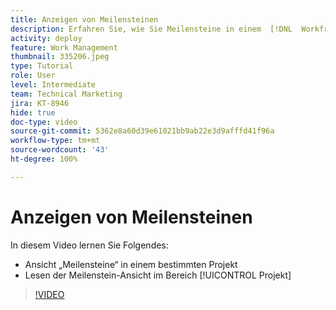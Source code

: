 ```yaml
---
title: Anzeigen von Meilensteinen
description: Erfahren Sie, wie Sie Meilensteine in einem  [!DNL  Workfront] -Projekt anzeigen und die Ansicht „Meilensteine“ im Bereich [!UICONTROL Projekt] verwenden können.
activity: deploy
feature: Work Management
thumbnail: 335206.jpeg
type: Tutorial
role: User
level: Intermediate
team: Technical Marketing
jira: KT-8946
hide: true
doc-type: video
source-git-commit: 5362e8a60d39e61021bb9ab22e3d9afffd41f96a
workflow-type: tm+mt
source-wordcount: '43'
ht-degree: 100%

---
```


# Anzeigen von Meilensteinen

In diesem Video lernen Sie Folgendes:

* Ansicht „Meilensteine“ in einem bestimmten Projekt
* Lesen der Meilenstein-Ansicht im Bereich [!UICONTROL Projekt]

>[!VIDEO](https://video.tv.adobe.com/v/335206/?quality=12&learn=on)
